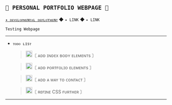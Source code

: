 ## `🌿 PERSONAL PORTFOLIO WEBPAGE 🌿`
[`✦ ᴅᴇᴠᴇʟᴏᴘᴍᴇɴᴛᴀʟ ᴅᴇᴘʟᴏʏᴍᴇɴᴛ`](https://keisukel.github.io/Portfolio/) ◆ `✦ LINK` ◆ `✦ LINK`

    Testing Webpage
------
- `ᴛᴏᴅᴏ ʟɪsᴛ`
  
  ><img width="20" src="https://imgur.com/rzRlaDz.png" alt="Icon Image">〘 ᴀᴅᴅ ɪɴᴅᴇx ʙᴏᴅʏ ᴇʟᴇᴍᴇɴᴛs 〙
  
  ><img width="20" src="https://imgur.com/rzRlaDz.png" alt="Icon Image">〘 ᴀᴅᴅ ᴘᴏʀᴛғᴏʟɪᴏ ᴇʟᴇᴍᴇɴᴛs 〙
  
  ><img width="20" src="https://imgur.com/rzRlaDz.png" alt="Icon Image">〘 ᴀᴅᴅ ᴀ ᴡᴀʏ ᴛᴏ ᴄᴏɴᴛᴀᴄᴛ 〙
  
  ><img width="20" src="https://imgur.com/rzRlaDz.png" alt="Icon Image">〘 ʀᴇғɪɴᴇ CSS ғᴜʀᴛʜᴇʀ 〙

------
